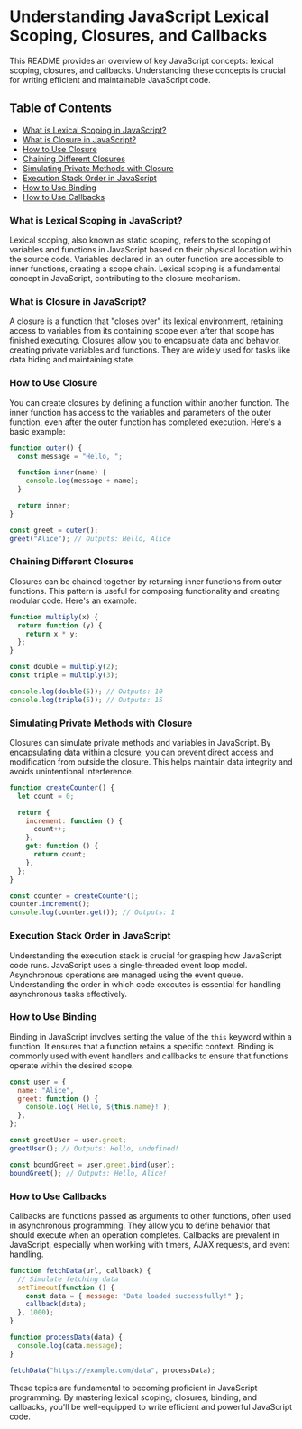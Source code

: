 # Understanding JavaScript Lexical Scoping, Closures, and Callbacks

This README provides an overview of key JavaScript concepts: lexical scoping, closures, and callbacks. Understanding these concepts is crucial for writing efficient and maintainable JavaScript code.

## Table of Contents

- [What is Lexical Scoping in JavaScript?](#what-is-lexical-scoping-in-javascript)
- [What is Closure in JavaScript?](#what-is-closure-in-javascript)
- [How to Use Closure](#how-to-use-closure)
- [Chaining Different Closures](#chaining-different-closures)
- [Simulating Private Methods with Closure](#simulating-private-methods-with-closure)
- [Execution Stack Order in JavaScript](#execution-stack-order-in-javascript)
- [How to Use Binding](#how-to-use-binding)
- [How to Use Callbacks](#how-to-use-callbacks)

### What is Lexical Scoping in JavaScript?

Lexical scoping, also known as static scoping, refers to the scoping of variables and functions in JavaScript based on their physical location within the source code. Variables declared in an outer function are accessible to inner functions, creating a scope chain. Lexical scoping is a fundamental concept in JavaScript, contributing to the closure mechanism.

### What is Closure in JavaScript?

A closure is a function that "closes over" its lexical environment, retaining access to variables from its containing scope even after that scope has finished executing. Closures allow you to encapsulate data and behavior, creating private variables and functions. They are widely used for tasks like data hiding and maintaining state.

### How to Use Closure

You can create closures by defining a function within another function. The inner function has access to the variables and parameters of the outer function, even after the outer function has completed execution. Here's a basic example:

```javascript
function outer() {
  const message = "Hello, ";

  function inner(name) {
    console.log(message + name);
  }

  return inner;
}

const greet = outer();
greet("Alice"); // Outputs: Hello, Alice
```

### Chaining Different Closures

Closures can be chained together by returning inner functions from outer functions. This pattern is useful for composing functionality and creating modular code. Here's an example:

```javascript
function multiply(x) {
  return function (y) {
    return x * y;
  };
}

const double = multiply(2);
const triple = multiply(3);

console.log(double(5)); // Outputs: 10
console.log(triple(5)); // Outputs: 15
```

### Simulating Private Methods with Closure

Closures can simulate private methods and variables in JavaScript. By encapsulating data within a closure, you can prevent direct access and modification from outside the closure. This helps maintain data integrity and avoids unintentional interference.

```javascript
function createCounter() {
  let count = 0;

  return {
    increment: function () {
      count++;
    },
    get: function () {
      return count;
    },
  };
}

const counter = createCounter();
counter.increment();
console.log(counter.get()); // Outputs: 1
```

### Execution Stack Order in JavaScript

Understanding the execution stack is crucial for grasping how JavaScript code runs. JavaScript uses a single-threaded event loop model. Asynchronous operations are managed using the event queue. Understanding the order in which code executes is essential for handling asynchronous tasks effectively.

### How to Use Binding

Binding in JavaScript involves setting the value of the `this` keyword within a function. It ensures that a function retains a specific context. Binding is commonly used with event handlers and callbacks to ensure that functions operate within the desired scope.

```javascript
const user = {
  name: "Alice",
  greet: function () {
    console.log(`Hello, ${this.name}!`);
  },
};

const greetUser = user.greet;
greetUser(); // Outputs: Hello, undefined!

const boundGreet = user.greet.bind(user);
boundGreet(); // Outputs: Hello, Alice!
```

### How to Use Callbacks

Callbacks are functions passed as arguments to other functions, often used in asynchronous programming. They allow you to define behavior that should execute when an operation completes. Callbacks are prevalent in JavaScript, especially when working with timers, AJAX requests, and event handling.

```javascript
function fetchData(url, callback) {
  // Simulate fetching data
  setTimeout(function () {
    const data = { message: "Data loaded successfully!" };
    callback(data);
  }, 1000);
}

function processData(data) {
  console.log(data.message);
}

fetchData("https://example.com/data", processData);
```

These topics are fundamental to becoming proficient in JavaScript programming. By mastering lexical scoping, closures, binding, and callbacks, you'll be well-equipped to write efficient and powerful JavaScript code.